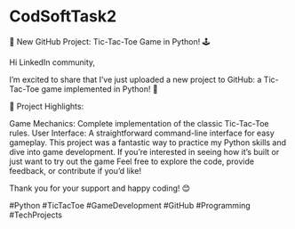 # CodSoftTask2
🚀 New GitHub Project: Tic-Tac-Toe Game in Python! 🕹️

Hi LinkedIn community,

I’m excited to share that I’ve just uploaded a new project to GitHub: a Tic-Tac-Toe game implemented in Python! 🎉

🔹 Project Highlights:

Game Mechanics: Complete implementation of the classic Tic-Tac-Toe rules.
User Interface: A straightforward command-line interface for easy gameplay.
This project was a fantastic way to practice my Python skills and dive into game development. If you’re interested in seeing how it’s built or just want to try out the game
Feel free to explore the code, provide feedback, or contribute if you’d like!

Thank you for your support and happy coding! 😊

#Python #TicTacToe #GameDevelopment #GitHub #Programming #TechProjects

